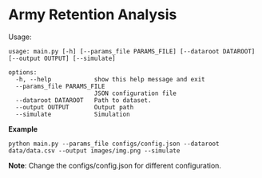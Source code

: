 # Army Retention Analysis
Usage:
```
usage: main.py [-h] [--params_file PARAMS_FILE] [--dataroot DATAROOT] [--output OUTPUT] [--simulate]

options:
  -h, --help            show this help message and exit
  --params_file PARAMS_FILE
                        JSON configuration file
  --dataroot DATAROOT   Path to dataset.
  --output OUTPUT       Output path
  --simulate            Simulation
```
**Example**
```
python main.py --params_file configs/config.json --dataroot data/data.csv --output images/img.png --simulate
```

**Note**: Change the configs/config.json for different configuration.

